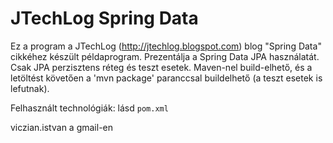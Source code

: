 ﻿JTechLog Spring Data
====================

Ez a program a JTechLog (<http://jtechlog.blogspot.com>) blog "Spring Data" cikkéhez készült példaprogram. 
Prezentálja a Spring Data JPA használatát. Csak JPA perzisztens réteg és teszt esetek. 
Maven-nel build-elhető, és a letöltést követően a 
'mvn package' paranccsal buildelhető (a teszt esetek is lefutnak). 

Felhasznált technológiák: lásd `pom.xml`

viczian.istvan a gmail-en